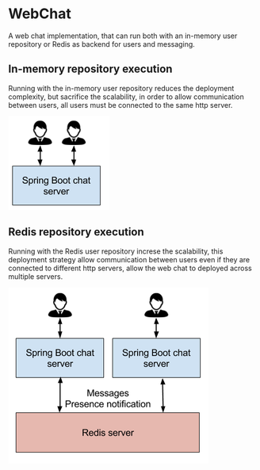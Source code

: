 # WebChat

A web chat implementation, that can run both with an in-memory user repository or Redis as backend for users and messaging.

## In-memory repository execution

Running with the in-memory user repository reduces the deployment complexity, but sacrifice the scalability, in order to allow communication between users, all users must be connected to the same http server.

[![In memory mode](https://github.com/guilhermelabigalini/WebChat/blob/master/docs/without_redis.png)]()

## Redis repository execution

Running with the Redis user repository increse the scalability, this deployment strategy allow communication between users even if they are connected to different http servers, allow the web chat to deployed across multiple servers.

[![In memory mode](https://github.com/guilhermelabigalini/WebChat/blob/master/docs/with_redis.png)]()
